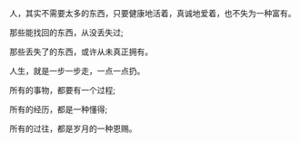 人，其实不需要太多的东西，只要健康地活着，真诚地爱着，也不失为一种富有。

那些能找回的东西，从没丢失过;

那些丢失了的东西，或许从未真正拥有。

人生，就是一步一步走，一点一点扔。

所有的事物，都要有一个过程;

所有的经历，都是一种懂得;

所有的过往，都是岁月的一种恩赐。
